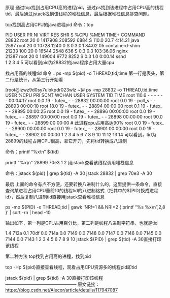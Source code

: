 原理
通过top找到占用CPU高的进程pid，通过ps找到该进程中占用CPU高的线程tid，最后通过jstack找到该线程的堆栈信息，最后根据堆栈信息排查问题。

top找到高占用CPU的java进程pid
命令：top

PID USER      PR  NI    VIRT    RES    SHR S %CPU %MEM     TIME+ COMMAND                                                                                                                                      
28832 root      20   0 1417908 208592   6884 S  110.0 20.7   4:14.21 java                                                                                                                                         
2597 root      20   0   10728   1240      0 S  0.3  0.1  84:02.05 containerd-shim                                                                                                                              
21233 100       20   0   16544   2548    636 S  0.3  0.3 103:36.06 nginx                                                                                                                                        
21387 root      20   0  149004   9772   8252 S  0.3  1.0   0:00.14 sshd    
1
2
3
4
5
可以看到pid为28832的java程序占用大量cpu

找占用高的线程tid
命令：ps -mp ${pid} -o THREAD,tid,time 第一行是表头，第二行是统计，从第三行开始看

[root@izwz9d0sy7ulokpdr023wlz ~]# ps -mp 28832 -o THREAD,tid,time
USER     %CPU PRI SCNT WCHAN  USER SYSTEM   TID     TIME
root      110.6   -    - -         -      -     - 00:04:17
root      0.0  19    - futex_    -      - 28832 00:00:00
root      0.0  19    - poll_s    -      - 28893 00:00:10
root      18.0  19    - futex_    -      - 28894 00:00:00
root      0.1  19    - futex_    -      - 28895 00:00:25
root      0.0  19    - futex_    -      - 28896 00:00:00
root      0.0  19    - futex_    -      - 28897 00:00:00
root      0.0  19    - futex_    -      - 28898 00:00:00
root      90.0  19    - futex_    -      - 28899 00:00:00 # 此进程cpu占用高达90%
root      0.0  19    - futex_    -      - 28900 00:00:00
root      0.0  19    - futex_    -      - 28901 00:00:00
root      0.0  19    - futex_    -      - 28902 00:00:00
1
2
3
4
5
6
7
8
9
10
11
12
13
14
可以看到，tid为28899的线程占用CPU很高，拿它开刀，先将tid转换成八进制

命令：printf “%x\n” ${tid}

printf "%x\n" 28899
70e3
1
2
用jstack查看该线程调用堆栈信息

命令：jstack ${pid} | grep ${tid} -A 30
jstack 28832 | grep 70e3 -A 30

最后
上面的命令有点不方便，还要转换八进制什么的，这里提供一条命令，直接查询某进程占用CPU量前10的线程tid的八进制格式（把其中的${PID}换成进程id），然后复制八进制tid直接用jstack查看堆栈信息

ps -mp ${PID} -o THREAD,tid | gawk ‘NR!=1 && NR!=2 { printf “%s %x\n”,$2,$8 }’ | sort -rn | head -10

输出如下，第一列是CPU占用百分比，第二列是线程八进制字符串，也就是tid

1.4 712a
0.1 70df
0.0 714a
0.0 7149
0.0 7148
0.0 7147
0.0 7146
0.0 7145
0.0 7144
0.0 7143
1
2
3
4
5
6
7
8
9
10
jstack ${PID} | grep ${tid} -A 30直接打印该线程

第二种方法
top找到占用高的进程，找到pid

top -Hp ${pid}直接查看线程，观看占用CPU资源多的线程pid即tid

jstack ${pid} | grep ${tid} -A 30直接打印该线程
————————————————
原文链接：https://blog.csdn.net/Alecor/article/details/117947087